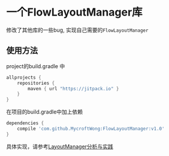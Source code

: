 # 一个FlowLayoutManager库

修改了其他库的一些bug, 实现自己需要的```FlowLayoutManager```

## 使用方法

project的build.gradle 中

```gradle
allprojects {
    repositories {
        maven { url "https://jitpack.io" }
    }
}
```

在项目的build.gradle中加上依赖

```gradle
dependencies {
    compile 'com.github.MycroftWong:FlowLayoutManager:v1.0'
}
```

具体实现，请参考[LayoutManager分析与实践](LayoutManager分析与实践.md)